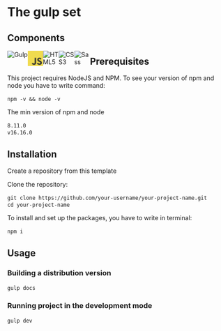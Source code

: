 # The gulp set

## Components

<img align="left" alt="Gulp" height="35px" src="https://raw.githubusercontent.com/gulpjs/artwork/master/gulp.png"/>
<img align="left" alt="JavaScript" width="35px" src="https://raw.githubusercontent.com/github/explore/80688e429a7d4ef2fca1e82350fe8e3517d3494d/topics/javascript/javascript.png">
<img align="left" src="https://raw.githubusercontent.com/danielcranney/readme-generator/main/public/icons/skills/html5-colored.svg" width="36" height="36" alt="HTML5">
<img align="left" src="https://raw.githubusercontent.com/danielcranney/readme-generator/main/public/icons/skills/css3-colored.svg" width="36" height="36" alt="CSS3">
<img align="left" src="https://raw.githubusercontent.com/danielcranney/readme-generator/main/public/icons/skills/sass-colored.svg" width="36" height="36" alt="Sass">

## Prerequisites 

This project requires NodeJS and NPM.
To see your version of npm and node you have to write command:

```
npm -v && node -v
```

The min version of npm and node

```
8.11.0
v16.16.0
```

## Installation


Create a repository from this template

Clone the repository:

```
git clone https://github.com/your-username/your-project-name.git
cd your-project-name 
```

To install and set up the packages, you have to write in terminal:

```
npm i
```

## Usage

### Building a distribution version

```
gulp docs
```

### Running project in the development mode

```
gulp dev
```
                    
                    
